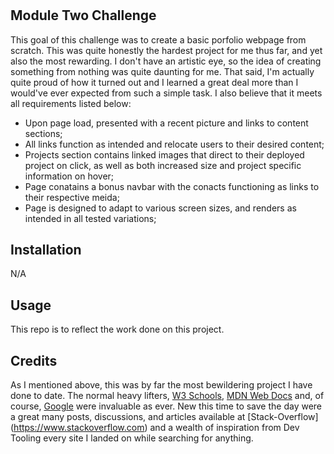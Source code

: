 # <Project Portfolio>

## Module Two Challenge

This goal of this challenge was to create a basic porfolio webpage from scratch.  This was quite honestly the hardest project for me thus far, and yet also the most rewarding.  I don't have an artistic eye, so the idea of creating something from nothing was quite daunting for me.  That said, I'm actually quite proud of how it turned out and I learned a great deal more than I would've ever expected from such a simple task.  I also believe that it meets all requirements listed below:

- Upon page load, presented with a recent picture and links to content sections;
- All links function as intended and relocate users to their desired content;
- Projects section contains linked images that direct to their deployed project on click, as well as both increased size and project specific information on  hover;
- Page conatains a bonus navbar with the conacts functioning as links to their respective meida;
- Page is designed to adapt to various screen sizes, and renders as intended in all tested variations;

## Installation

N/A

## Usage

This repo is to reflect the work done on this project.

## Credits

As I mentioned above, this was by far the most bewildering project I have done to date.  The normal heavy lifters, [W3 Schools](https://www.w3schools.com), [MDN Web Docs](https://developer.mozilla.org) and, of course, [Google](https://www.google.com) were invaluable as ever.  New this time to save the day were a great many posts, discussions, and articles available at [Stack-Overflow] (https://www.stackoverflow.com) and a wealth of inspiration from Dev Tooling every site I landed on while searching for anything. 
